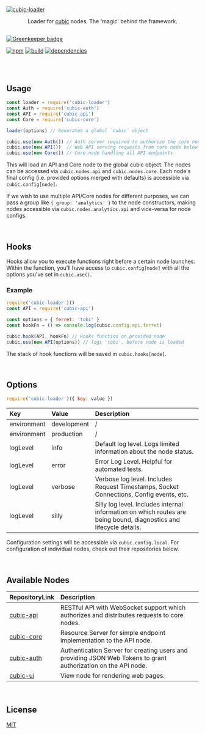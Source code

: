 [![cubic-loader](https://i.imgur.com/WmDobC0.png)](https://github.com/nexus-devs/cubic-loader)

<p align='center'>Loader for <a href='https://github.com/nexus-devs/cubic'>cubic</a> nodes. The 'magic' behind the framework.</p>

##

[![Greenkeeper badge](https://badges.greenkeeper.io/cubic-js/cubic-loader.svg)](https://greenkeeper.io/)

[![npm](https://img.shields.io/npm/v/cubic-loader.svg)](https://npmjs.org/cubic-loader)
[![build](https://ci.nexus-stats.com/api/badges/cubic-js/cubic-loader/status.svg)](https://ci.nexus-stats.com/cubic-js/cubic-loader)
[![dependencies](https://david-dm.org/cubic-js/cubic-loader.svg)](https://david-dm.org/cubic-js/cubic-loader)

<br>
<br>

## Usage

```javascript
const loader = require('cubic-loader')
const Auth = require('cubic-auth')
const API = require('cubic-api')
const Core = require('cubic-core')

loader(options) // Generates a global `cubic` object

cubic.use(new Auth()) // Auth server required to authorize the core node to respond to API requests
cubic.use(new API())  // Web API serving requests from core node below
cubic.use(new Core()) // Core node handling all API endpoints
```
This will load an API and Core node to the global cubic object. The nodes can
be accessed via `cubic.nodes.api` and `cubic.nodes.core`. Each node's final
config (i.e. provided options merged with defaults) is accessible via
`cubic.config[node]`.

If we wish to use multiple API/Core nodes for different purposes, we can pass
a group like `{ group: 'analytics' }` to the node constructors, making nodes
accessible via `cubic.nodes.analytics.api` and vice-versa for node configs.

<br>

## Hooks
Hooks allow you to execute functions right before a certain node launches. Within the function, you'll have access to `cubic.config[node]` with all the options you've set in `cubic.use()`.

### Example
```javascript
require('cubic-loader')()
const API = require('cubic-api')

const options = { ferret: 'tobi' }
const hookFn = () => console.log(cubic.config.api.ferret)

cubic.hook(API, hookFn) // Hooks function on provided node
cubic.use(new API(options)) // logs 'tobi', before node is loaded
```
The stack of hook functions will be saved in `cubic.hooks[node]`.

<br>

## Options
```javascript
require('cubic-loader')({ key: value })
```

| Key           | Value         | Description   |
|:------------- |:------------- |:------------- |
| environment   | development   | / |
| environment   | production    | / |
| logLevel      | info          | Default log level. Logs limited information about the node status. |
| logLevel      | error         | Error Log Level. Helpful for automated tests. |
| logLevel      | verbose       | Verbose log level. Includes Request Timestamps, Socket Connections, Config events, etc. |
| logLevel      | silly         | Silly log level. Includes internal information on which routes are being bound, diagnostics and lifecycle details. |

Configuration settings will be accessible via `cubic.config.local`. For configuration of individual nodes, check out their repositories below.

<br>

## Available Nodes
| RepositoryLink          | Description   |
|:------------- |:------------- |
| [cubic-api](https://github.com/nexus-devs/cubic-api) | RESTful API with WebSocket support which authorizes and distributes requests to core nodes. |
| [cubic-core](https://github.com/nexus-devs/cubic-core) | Resource Server for simple endpoint implementation to the API node. |
| [cubic-auth](https://github.com/nexus-devs/cubic-auth) | Authentication Server for creating users and providing JSON Web Tokens to grant authorization on the API node.
| [cubic-ui](https://github.com/nexus-devs/cubic-ui) | View node for rendering web pages.

<br>

## License
[MIT](/LICENSE)
